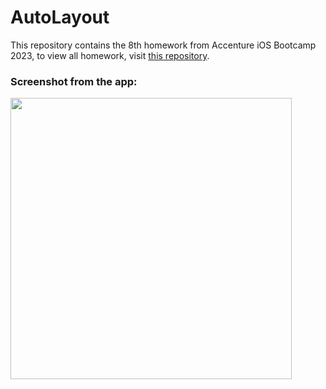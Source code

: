 # AutoLayout

This repository contains the 8th homework from Accenture iOS Bootcamp 2023, to view all homework, visit [this repository](https://github.com/patricijav/HomeWorks).

### Screenshot from the app:

<img src="https://user-images.githubusercontent.com/100102718/232253467-44400df7-8650-4e57-a2ea-d8589dbf1811.png" height="450">
